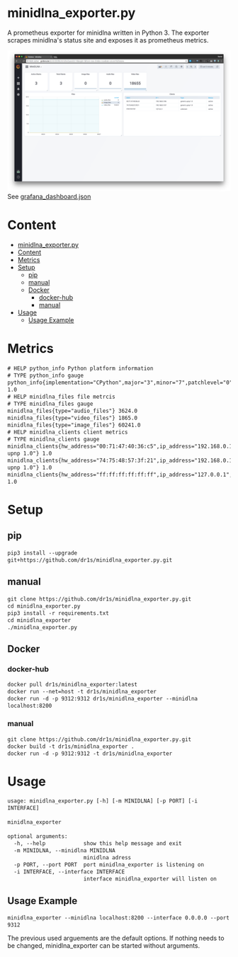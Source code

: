 # minidlna_exporter.py

A prometheus exporter for minidlna written in Python 3.
The exporter scrapes minidlna's status site and exposes it as prometheus metrics.

![Grafana Dashboard](grafana.png)
See [grafana_dashboard.json](grafana_dashboard.json)

# Content
- [minidlna_exporter.py](#minidlnaexporterpy)
- [Content](#content)
- [Metrics](#metrics)
- [Setup](#setup)
	- [pip](#pip)
	- [manual](#manual)
	- [Docker](#docker)
		- [docker-hub](#docker-hub)
		- [manual](#manual)
- [Usage](#usage)
	- [Usage Example](#usage-example)


# Metrics

    # HELP python_info Python platform information
    # TYPE python_info gauge
    python_info{implementation="CPython",major="3",minor="7",patchlevel="0",version="3.7.0"} 1.0
    # HELP minidlna_files file metrcis
    # TYPE minidlna_files gauge
    minidlna_files{type="audio_files"} 3624.0
    minidlna_files{type="video_files"} 1865.0
    minidlna_files{type="image_files"} 60241.0
    # HELP minidlna_clients client metrics
    # TYPE minidlna_clients gauge
    minidlna_clients{hw_address="00:71:47:40:36:c5",ip_address="192.168.0.186",type="generic upnp 1.0"} 1.0
    minidlna_clients{hw_address="74:75:48:57:3f:21",ip_address="192.168.0.107",type="generic upnp 1.0"} 1.0
    minidlna_clients{hw_address="ff:ff:ff:ff:ff:ff",ip_address="127.0.0.1",type="unknown"} 1.0

# Setup

## pip
    pip3 install --upgrade git+https://github.com/dr1s/minidlna_exporter.py.git

## manual
    git clone https://github.com/dr1s/minidlna_exporter.py.git
    cd minidlna_exporter.py
    pip3 install -r requirements.txt
    cd minidlna_exporter
    ./minidlna_exporter.py

## Docker

### docker-hub
    docker pull dr1s/minidlna_exporter:latest
    docker run --net=host -t dr1s/minidlna_exporter
    docker run -d -p 9312:9312 dr1s/minidlna_exporter --minidlna localhost:8200

### manual
    git clone https://github.com/dr1s/minidlna_exporter.py.git
    docker build -t dr1s/minidlna_exporter .
    docker run -d -p 9312:9312 -t dr1s/minidlna_exporter

# Usage
    usage: minidlna_exporter.py [-h] [-m MINIDLNA] [-p PORT] [-i INTERFACE]

    minidlna_exporter

    optional arguments:
      -h, --help            show this help message and exit
      -m MINIDLNA, --minidlna MINIDLNA
                            minidlna adress
      -p PORT, --port PORT  port minidlna_exporter is listening on
      -i INTERFACE, --interface INTERFACE
                            interface minidlna_exporter will listen on

## Usage Example

    minidlna_exporter --minidlna localhost:8200 --interface 0.0.0.0 --port 9312

The previous used arguements are the default options. If nothing needs to be changed, minidlna_exporter can be started without arguments.
